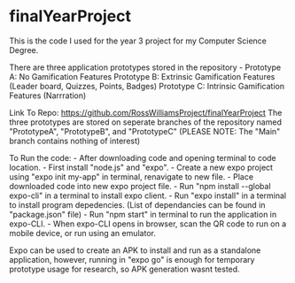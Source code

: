 # finalYearProject

This is the code I used for the year 3 project for my Computer Science Degree.

There are three application prototypes stored in the repository - 
Prototype A: No Gamification Features
Prototype B: Extrinsic Gamification Features (Leader board, Quizzes, Points, Badges)
Prototype C: Intrinsic Gamification Features (Narrration)

Link To Repo: https://github.com/RossWilliamsProject/finalYearProject
The three prototypes are stored on seperate branches of the repository named 
"PrototypeA", "PrototypeB", and "PrototypeC"
(PLEASE NOTE: The "Main" branch contains nothing of interest)

To Run the code:
    - After downloading code and opening terminal to code location.
    - First install "node.js" and "expo".
    - Create a new expo project using "expo init my-app" in terminal, renavigate to new file.
    - Place downloaded code into new expo project file.
    - Run "npm install --global expo-cli" in a terminal to install expo client.
    - Run "expo install" in a terminal to install program depedencies.
        (List of dependancies can be found in "package.json" file)
    - Run "npm start" in terminal to run the application in expo-CLI.
    - When expo-CLI opens in browser, scan the QR code to run on a mobile device, or run using an emulator. 

Expo can be used to create an APK to install and run as a standalone application, however, 
running in "expo go" is enough for temporary prototype usage for research, so APK generation wasnt tested. 
